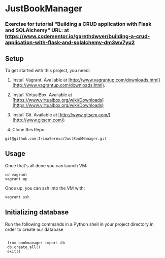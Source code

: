 # JustBookManager

### Exercise for tutorial "Building a CRUD application with Flask and SQLAlchemy" URL: at https://www.codementor.io/garethdwyer/building-a-crud-application-with-flask-and-sqlalchemy-dm3wv7yu2



Setup
-----

To get started with this project, you need:


1. Install Vagrant.
  Available at [http://www.vagrantup.com/downloads.html](http://www.vagrantup.com/downloads.html).


2. Install VirtualBox.
  Available at [https://www.virtualbox.org/wiki/Downloads](https://www.virtualbox.org/wiki/Downloads)


3. Install Git.
  Available at [http://www.gitscm.com/](http://www.gitscm.com/)


5. Clone this Repo.

  ```
  git@github.com:IrinaSerova/JustBookManager.git
  
  ```

Usage
-----

Once that's all done you can launch VM:

  ```
  cd vagrant
  vagrant up
  ```
Once up, you can ssh into the VM with:
  ```
  vagrant ssh
  ```

Initializing database
-----
Run the following commands in a Python shell in your project directory in order to create our database 

 ```
  
  from bookmanager import db
  db.create_all()
  exit()
  
  ```


 
 
